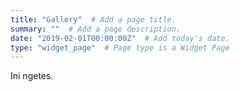 ```yaml
---
title: "Gallery"  # Add a page title.
summary: ""  # Add a page description.
date: "2019-02-01T00:00:00Z"  # Add today's date.
type: "widget_page"  # Page type is a Widget Page
---
```


Ini ngetes.
